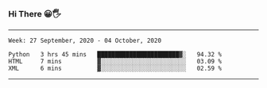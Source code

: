 ### Hi There 😀🖐
---
<!--START_SECTION:waka-->
```text
Week: 27 September, 2020 - 04 October, 2020

Python   3 hrs 45 mins   ███████████████████████▓░   94.32 % 
HTML     7 mins          ▓░░░░░░░░░░░░░░░░░░░░░░░░   03.09 % 
XML      6 mins          ▓░░░░░░░░░░░░░░░░░░░░░░░░   02.59 % 
```
<!--END_SECTION:waka-->

---
